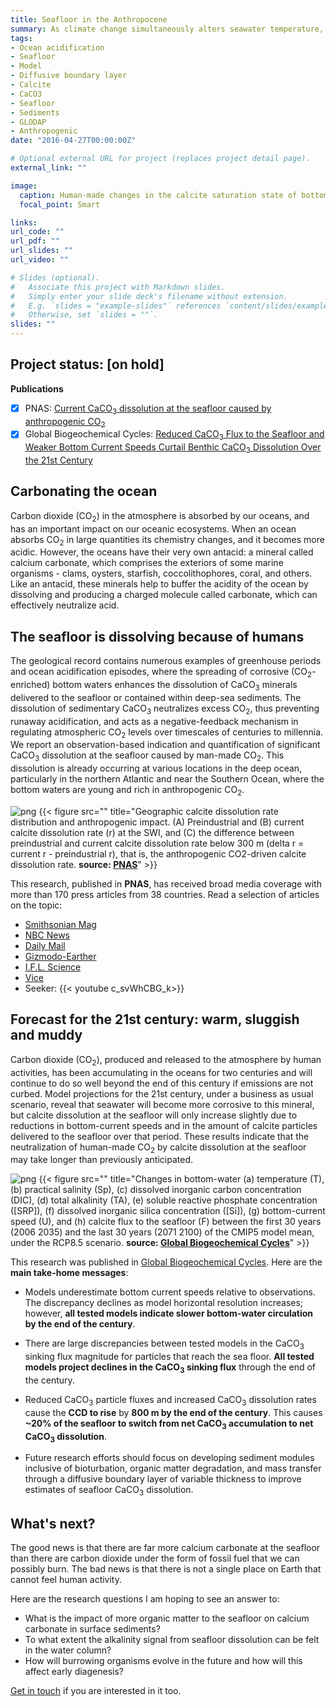 ```yaml
---
title: Seafloor in the Anthropocene
summary: As climate change simultaneously alters seawater temperature, chemical composition, sea currents and the delivery of solid particles sinking from the surface, what might the seafloor of tomorrow look like?
tags:
- Ocean acidification
- Seafloor
- Model
- Diffusive boundary layer
- Calcite
- CaCO3
- Seafloor
- Sediments
- GLODAP
- Anthropogenic
date: "2016-04-27T00:00:00Z"

# Optional external URL for project (replaces project detail page).
external_link: ""

image:
  caption: Human-made changes in the calcite saturation state of bottom waters [Olivier Sulpis]
  focal_point: Smart

links:
url_code: ""
url_pdf: ""
url_slides: ""
url_video: ""

# Slides (optional).
#   Associate this project with Markdown slides.
#   Simply enter your slide deck's filename without extension.
#   E.g. `slides = "example-slides"` references `content/slides/example-slides.md`.
#   Otherwise, set `slides = ""`.
slides: ""
---
```


## Project status: [**on hold**]

**Publications**
- [x] PNAS: [Current CaCO<sub>3</sub> dissolution at the seafloor caused by anthropogenic CO<sub>2</sub>](https://deep-c.xyz/publication/journal-article/pnas2018/)
- [x] Global Biogeochemical Cycles: [Reduced CaCO<sub>3</sub> Flux to the Seafloor and Weaker Bottom Current Speeds Curtail Benthic CaCO<sub>3</sub> Dissolution Over the 21st Century](https://deep-c.xyz/publication/journal-article/gbc2019/)

## **Carbonating the ocean**

Carbon dioxide (CO<sub>2</sub>) in the atmosphere is absorbed by our oceans, and has an important impact on our oceanic ecosystems. When an ocean absorbs CO<sub>2</sub> in large quantities its chemistry changes, and it becomes more acidic. However, the oceans have their very own antacid: a mineral called calcium carbonate, which comprises the exteriors of some marine organisms - clams, oysters, starfish, coccolithophores, coral, and others. Like an antacid, these minerals help to buffer the acidity of the ocean by dissolving and producing a charged molecule called carbonate, which can effectively neutralize acid.

## **The seafloor is dissolving because of humans**

The geological record contains numerous examples of greenhouse periods and ocean acidification episodes, where the spreading of corrosive (CO<sub>2</sub>-enriched) bottom waters enhances the dissolution of CaCO<sub>3</sub> minerals delivered to the seafloor or contained within deep-sea sediments. The dissolution of sedimentary CaCO<sub>3</sub> neutralizes excess CO<sub>2</sub>, thus preventing runaway acidification, and acts as a negative-feedback mechanism in regulating atmospheric CO<sub>2</sub> levels over timescales of centuries to millennia. We report an observation-based indication and quantification of significant CaCO<sub>3</sub> dissolution at the seafloor caused by man-made CO<sub>2</sub>. This dissolution is already occurring at various locations in the deep ocean, particularly in the northern Atlantic and near the Southern Ocean, where the bottom waters are young and rich in anthropogenic CO<sub>2</sub>.

![png](./pnas_fig3.png)
{{< figure src="" title="Geographic calcite dissolution rate distribution and anthropogenic impact. (A) Preindustrial and (B) current calcite dissolution rate (r) at the SWI, and (C) the difference between preindustrial and current calcite dissolution rate below 300 m (delta r = current r - preindustrial r), that is, the anthropogenic CO2-driven calcite dissolution rate. **source: [PNAS](https://www.pnas.org/content/115/46/11700)**" >}}

This research, published in **PNAS**, has received broad media coverage with more than 170 press articles from 38 countries. Read a selection of articles on the topic:
- [Smithsonian Mag](https://www.smithsonianmag.com/smart-news/parts-ocean-floor-are-disintegrating-180970706/)
- [NBC News](https://www.nbcnews.com/mach/science/climate-change-may-be-dissolving-ocean-floor-here-s-why-ncna935261)
- [Daily Mail](https://www.dailymail.co.uk/sciencetech/article-6334309/The-ocean-floor-DISSOLVING-rapidly-study-warns-human-activity-blame.html)
- [Gizmodo-Earther](https://earther.gizmodo.com/human-carbon-emissions-are-dissolving-the-ocean-floor-1830178302)
- [I.F.L. Science](https://www.iflscience.com/environment/our-oceans-are-becoming-so-acidic-it-could-dissolve-the-seabed/)
- [Vice](https://www.vice.com/en_us/article/d3qaek/the-seafloor-is-dissolving-because-climate-change)
- Seeker:
{{< youtube c_svWhCBG_k>}}

## **Forecast for the 21st century**: warm, sluggish and muddy

Carbon dioxide (CO<sub>2</sub>), produced and released to the atmosphere by human activities, has been accumulating in the oceans for two centuries and will continue to do so well beyond the end of this century if emissions are not curbed. Model projections for the 21st century, under a business as usual scenario, reveal that seawater will become more corrosive to this mineral, but calcite dissolution at the seafloor will only increase slightly due to reductions in bottom-current speeds and in the amount of calcite particles delivered to the seafloor over that period. These results indicate that the neutralization of human-made CO<sub>2</sub> by calcite dissolution at the seafloor may take longer than previously anticipated.

![png](./gbc_fig1.png)
{{< figure src="" title="Changes in bottom-water (a) temperature (T), (b) practical salinity (Sp), (c) dissolved inorganic carbon concentration (DIC), (d) total alkalinity (TA), (e) soluble reactive phosphate concentration ([SRP]), (f) dissolved inorganic silica concentration ([Si]), (g) bottom-current speed (U), and (h) calcite flux to the seafloor (F) between the first 30 years (2006 2035) and the last 30 years (2071 2100) of the CMIP5 model mean, under the RCP8.5 scenario. **source: [Global Biogeochemical Cycles](https://agupubs.onlinelibrary.wiley.com/doi/abs/10.1029/2019GB006230)**" >}}

This research was published in [Global Biogeochemical Cycles](https://agupubs.onlinelibrary.wiley.com/doi/abs/10.1029/2019GB006230). Here are the **main take-home messages**:

- Models underestimate bottom current speeds relative to observations. The discrepancy declines as model horizontal resolution increases; however, **all tested models indicate slower bottom-water circulation by the end of the century**.

- There are large discrepancies between tested models in the CaCO<sub>3</sub> sinking flux magnitude for particles that reach the sea floor. **All tested models project declines in the CaCO<sub>3</sub> sinking flux** through the end of the century.

- Reduced CaCO<sub>3</sub> particle fluxes and increased CaCO<sub>3</sub> dissolution rates cause the **CCD to rise** by **800 m by the end of the century**. This causes **~20% of the seafloor to switch from net CaCO<sub>3</sub> accumulation to net CaCO<sub>3</sub> dissolution**.

- Future research efforts should focus on developing sediment modules inclusive of bioturbation, organic matter degradation, and mass transfer through a diffusive boundary layer of variable thickness to improve estimates of seafloor CaCO<sub>3</sub> dissolution.

## **What's next?**

The good news is that there are far more calcium carbonate at the seafloor than there are carbon dioxide under the form of fossil fuel that we can possibly burn. The bad news is that there is not a single place on Earth that cannot feel human activity.

Here are the research questions I am hoping to see an answer to:
- What is the impact of more organic matter to the seafloor on calcium carbonate in surface sediments?
- To what extent the alkalinity signal from seafloor dissolution can be felt in the water column?
- How will burrowing organisms evolve in the future and how will this affect early diagenesis?

[Get in touch](https://deep-c.xyz/#contact) if you are interested in it too. 




